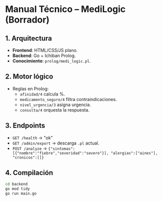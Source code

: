 # Manual Técnico – MediLogic (Borrador)

## 1. Arquitectura
- **Frontend**: HTML/CSS/JS plano.
- **Backend**: Go + Ichiban Prolog.
- **Conocimiento**: `prolog/medi_logic.pl`.

## 2. Motor lógico
- Reglas en Prolog:
  - `afinidad/4` calcula %.
  - `medicamento_seguro/4` filtra contraindicaciones.
  - `nivel_urgencia/3` asigna urgencia.
  - `consulta/4` orquesta la respuesta.

## 3. Endpoints
- `GET /health` → "ok"
- `GET /admin/export` → descarga `.pl` actual.
- `POST /analyze` → `{"sintomas":[{"nombre":"fiebre","severidad":"severo"}], "alergias":["aines"], "cronicos":[]}`

## 4. Compilación
```bash
cd backend
go mod tidy
go run main.go
